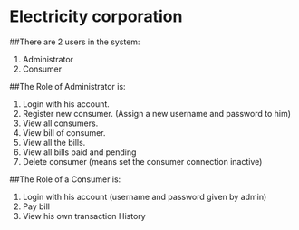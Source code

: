 # Electricity corporation

##There are 2 users in the system:
1. Administrator
2. Consumer

##The Role of Administrator is: 

1. Login with his account.
2. Register new consumer. (Assign a new username and password to him)
3. View all consumers.
4. View bill of consumer.
5. View all the bills.
6. View all bills paid and pending
7. Delete consumer (means set the consumer connection inactive)

##The Role of a Consumer is: 
1. Login with his account (username and password given by admin)
2. Pay bill
3. View his own transaction History
